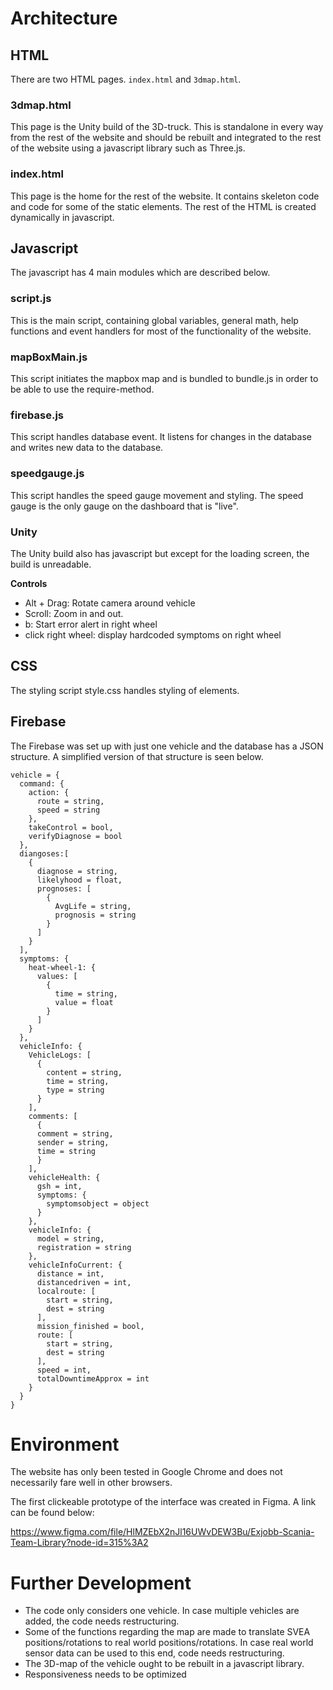 # Architecture

## HTML

There are two HTML pages. `index.html` and `3dmap.html`.

### 3dmap.html
This page is the Unity build of the 3D-truck.
This is standalone in every way from the rest of the website and should be rebuilt and integrated to the rest of the website using a javascript library such as Three.js.

### index.html
This page is the home for the rest of the website. It contains skeleton code and code for some of the static elements.
The rest of the HTML is created dynamically in javascript.

## Javascript
The javascript has 4 main modules which are described below.

### script.js
This is the main script, containing global variables, general math, help functions and event handlers for most of the functionality of the website.

### mapBoxMain.js
This script initiates the mapbox map and is bundled to bundle.js in order to be able to use the require-method.

### firebase.js
This script handles database event. It listens for changes in the database and writes new data to the database.

### speedgauge.js
This script handles the speed gauge movement and styling. The speed gauge is the only gauge on the dashboard that is "live".

### Unity
The Unity build also has javascript but except for the loading screen, the build is unreadable.

**Controls**

- Alt + Drag: Rotate camera around vehicle
- Scroll: Zoom in and out.
- b: Start error alert in right wheel
- click right wheel: display hardcoded symptoms on right wheel

## CSS
The styling script style.css handles styling of elements.

## Firebase
The Firebase was set up with just one vehicle and the database has a JSON structure. A simplified version of that structure is seen below.

```
vehicle = {
  command: {
    action: {
      route = string,
      speed = string
    },
    takeControl = bool,
    verifyDiagnose = bool
  },
  diangoses:[
    {
      diagnose = string,
      likelyhood = float,
      prognoses: [
        {
          AvgLife = string,
          prognosis = string
        }
      ]
    }
  ],
  symptoms: {
    heat-wheel-1: {
      values: [
        {
          time = string,
          value = float
        }
      ]
    }
  },
  vehicleInfo: {
    VehicleLogs: [
      {
        content = string,
        time = string,
        type = string
      }
    ],
    comments: [
      {
      comment = string,
      sender = string,
      time = string
      }
    ],
    vehicleHealth: {
      gsh = int,
      symptoms: {
        symptomsobject = object
      }
    },
    vehicleInfo: {
      model = string,
      registration = string
    },
    vehicleInfoCurrent: {
      distance = int,
      distancedriven = int,
      localroute: [
        start = string,
        dest = string
      ],
      mission_finished = bool,
      route: [
        start = string,
        dest = string
      ],
      speed = int,
      totalDowntimeApprox = int
    }
  }
}
```

# Environment
The website has only been tested in Google Chrome and does not necessarily fare well in other browsers.

The first clickeable prototype of the interface was created in Figma. A link can be found below:

https://www.figma.com/file/HlMZEbX2nJl16UWvDEW3Bu/Exjobb-Scania-Team-Library?node-id=315%3A2

# Further Development
- The code only considers one vehicle. In case multiple vehicles are added, the code needs restructuring.
- Some of the functions regarding the map are made to translate SVEA positions/rotations to real world positions/rotations. In case real world sensor data can be used to this end, code needs restructuring.
- The 3D-map of the vehicle ought to be rebuilt in a javascript library.
- Responsiveness needs to be optimized

